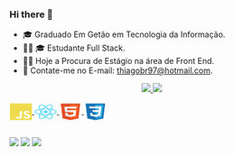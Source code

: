### Hi there 👋

- 🎓 Graduado Em Getão em Tecnologia da Informação.
- 👨‍💻 🎓 Estudante Full Stack.
- 🧑‍💼 Hoje a Procura de Estágio na área de Front End.
- 📧 Contate-me no E-mail: thiagobr97@hotmail.com.


<div align="center">
  <a href="https://github.com/thiago-breis">
  <img height="180em" src="https://github-readme-stats.vercel.app/api?username=thiago-breis&show_icons=true&theme=dark&include_all_commits=true&count_private=true"/>
  <img height="180em" src="https://github-readme-stats.vercel.app/api/top-langs/?username=thiago-breis&show_icons=true&layout=compact&langs_count=16&theme=dark"/>
</div>

<div style="display: inline_block"><br>
  <img align="center" alt="Rafa-Js" height="30" width="40" src="https://raw.githubusercontent.com/devicons/devicon/master/icons/javascript/javascript-plain.svg">
  <img align="center" alt="Rafa-React" height="30" width="40" src="https://raw.githubusercontent.com/devicons/devicon/master/icons/react/react-original.svg">
  <img align="center" alt="Rafa-HTML" height="30" width="40" src="https://raw.githubusercontent.com/devicons/devicon/master/icons/html5/html5-original.svg">
  <img align="center" alt="Rafa-CSS" height="30" width="40" src="https://raw.githubusercontent.com/devicons/devicon/master/icons/css3/css3-original.svg">
</div>

##

<div> 
 <a href="https://instagram.com/thiago_breis" target="_blank"><img src="https://img.shields.io/badge/-Instagram-%23E4405F?style=for-the-badge&logo=instagram&logoColor=white" target="_blank"></a> 
 <a href = "mailto:aprendizthiago@hotmail.com"><img src="https://img.shields.io/badge/Microsoft_Outlook-0078D4?style=for-the-badge&logo=microsoft-outlook&logoColor=white" target="_blank"></a>
 <a href="https://facebook.com/thiago Barreto Reis" target="_blank"><img src="https://img.shields.io/badge/Facebook-1877F2?style=for-the-badge&logo=facebook&logoColor=white" target="_blank"></a>
</div>





